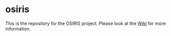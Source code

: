 # osiris
This is the repository for the OSIRIS project. Please look at the <a href="https://github.com/alod83/osiris/wiki">Wiki</a> for more information.
